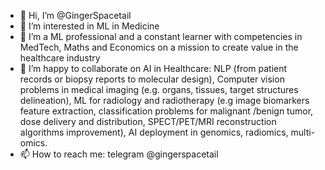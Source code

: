 - 👋 Hi, I’m @GingerSpacetail
- 👀 I’m interested in ML in Medicine
- 🌱 I’m a ML professional and a constant learner with competencies in MedTech, Maths and Economics on a mission to create value in the healthcare industry
- 💞️ I’m happy to collaborate on AI in Healthcare:
          NLP (from patient records or biopsy reports to molecular design),
          Computer vision problems in medical imaging (e.g. organs, tissues, target structures delineation),
          ML for radiology and radiotherapy (e.g image biomarkers feature extraction, classification problems for malignant /benign tumor, 
                                             dose delivery and distribution,
                                             SPECT/PET/MRI reconstruction algorithms improvement),
          AI deployment in genomics, radiomics, multi-omics.
- 📫 How to reach me: telegram @gingerspacetail

<!---
GingerSpacetail/GingerSpacetail is a ✨ special ✨ repository because its `README.md` (this file) appears on your GitHub profile.
You can click the Preview link to take a look at your changes.
--->

